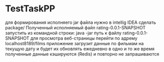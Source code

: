 # TestTaskPP
для формирования исполняего jar файла нужно в intellig IDEA сделать package/
Полученный исполняемый файл rating-0.0.1-SNAPSHOT запустить из командной строки: java -jar путь к файлу rating-0.0.1-SNAPSHOT
для просмотра веб-страницы перейти по адрему localhost8189/films
приложение загрузит данные по фильмам на текущую дату и будет их обновлять ежедневно в одно и то же время
полученные данные кэшируются (Redis) и повторно не запрашиваются
